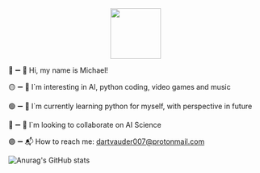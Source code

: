 <div id="header" align="center">
  <img src="https://media.giphy.com/media/M9gbBd9nbDrOTu1Mqx/giphy.gif" width="100"/>
</div>

🔴 ➖️ 👋 Hi, my name is Michael!

🟡 ➖️ 👀 I`m interesting in AI, python coding, video games and music

🟢 ➖️ 🌱 I`m currently learning python for myself, with perspective in future

🔵 ➖️ 🦭 I`m looking to collaborate on AI Science

🟣 ➖️ 📬 How to reach me: dartvauder007@protonmail.com

![Anurag's GitHub stats](https://github-readme-stats.vercel.app/api?Dartvauder=anuraghazra&show_icons=true&theme=dark)
